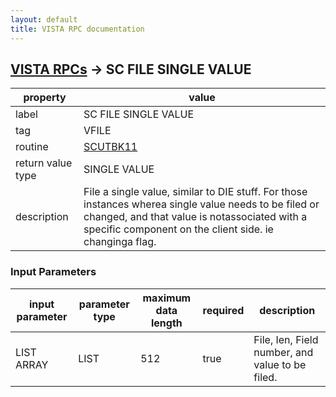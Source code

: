 ```yaml
---
layout: default
title: VISTA RPC documentation
---
```




## [VISTA RPCs](TableOfContent.md) &#8594; SC FILE SINGLE VALUE 

 property | value 
--- | --- 
 label | SC FILE SINGLE VALUE
 tag | VFILE
 routine | [SCUTBK11](http://code.osehra.org/dox/Routine_SCUTBK11_source.html)
 return value type | SINGLE VALUE
 description | File a single value, similar to DIE stuff.  For those instances wherea single value needs to be filed or changed, and that value is notassociated with a specific component on the client side. ie changinga flag.

### Input Parameters

| input parameter | parameter type | maximum data length | required | description | 
| --- | --- | --- | --- | --- | 
| LIST ARRAY | LIST | 512 | true | File, Ien, Field number, and value to be filed. | 